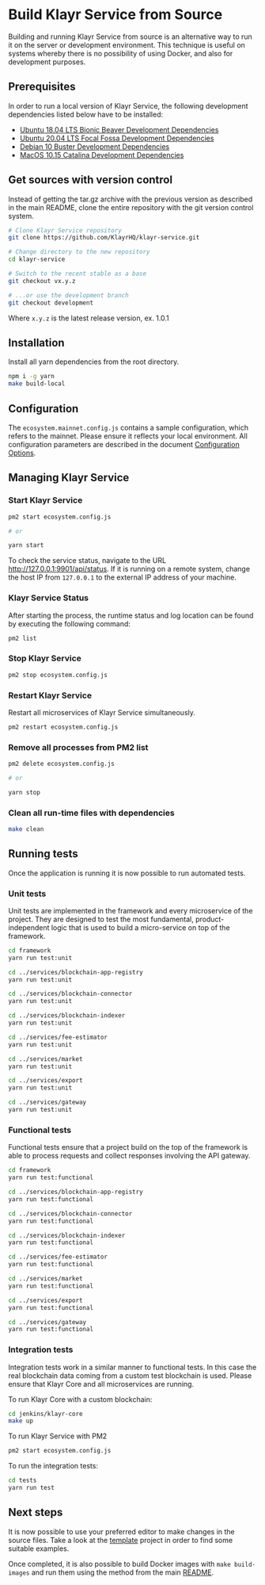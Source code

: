 # Build Klayr Service from Source

Building and running Klayr Service from source is an alternative way to run it on the server or development environment. This technique is useful on systems whereby there is no possibility of using Docker, and also for development purposes.

## Prerequisites

In order to run a local version of Klayr Service, the following development dependencies listed below have to be installed:

- [Ubuntu 18.04 LTS Bionic Beaver Development Dependencies](./prerequisites_development_ubuntu.md)
- [Ubuntu 20.04 LTS Focal Fossa Development Dependencies](./prerequisites_development_ubuntu.md)
- [Debian 10 Buster Development Dependencies](./prerequisites_development_debian.md)
- [MacOS 10.15 Catalina Development Dependencies](./prerequisites_development_macos.md)

## Get sources with version control

Instead of getting the tar.gz archive with the previous version as described in the main README, clone the entire repository with the git version control system.

```bash
# Clone Klayr Service repository
git clone https://github.com/KlayrHQ/klayr-service.git

# Change directory to the new repository
cd klayr-service

# Switch to the recent stable as a base
git checkout vx.y.z

# ...or use the development branch
git checkout development
```

Where `x.y.z` is the latest release version, ex. 1.0.1


## Installation

Install all yarn dependencies from the root directory.

```bash
npm i -g yarn
make build-local
```

## Configuration

The `ecosystem.mainnet.config.js` contains a sample configuration, which refers to the mainnet. Please ensure it reflects your local environment. All configuration parameters are described in the document [Configuration Options](./config_options.md).

## Managing Klayr Service

### Start Klayr Service

```bash
pm2 start ecosystem.config.js

# or

yarn start
```

To check the service status, navigate to the URL <http://127.0.0.1:9901/api/status>. If it is running on a remote system, change the host IP from `127.0.0.1` to the external IP address of your machine.

### Klayr Service Status

After starting the process, the runtime status and log location can be found by executing the following command:
```bash
pm2 list
```

### Stop Klayr Service

```bash
pm2 stop ecosystem.config.js
```

### Restart Klayr Service

Restart all microservices of Klayr Service simultaneously.

```bash
pm2 restart ecosystem.config.js
```

### Remove all processes from PM2 list

```bash
pm2 delete ecosystem.config.js

# or

yarn stop
```

### Clean all run-time files with dependencies

```bash
make clean
```

## Running tests

Once the application is running it is now possible to run automated tests.

### Unit tests

Unit tests are implemented in the framework and every microservice of the project. They are designed to test the most fundamental, product-independent logic that is used to build a micro-service on top of the framework.

```bash
cd framework
yarn run test:unit

cd ../services/blockchain-app-registry
yarn run test:unit

cd ../services/blockchain-connector
yarn run test:unit

cd ../services/blockchain-indexer
yarn run test:unit

cd ../services/fee-estimator
yarn run test:unit

cd ../services/market
yarn run test:unit

cd ../services/export
yarn run test:unit

cd ../services/gateway
yarn run test:unit
```

### Functional tests

Functional tests ensure that a project build on the top of the framework is able to process requests and collect responses involving the API gateway.

```bash
cd framework
yarn run test:functional

cd ../services/blockchain-app-registry
yarn run test:functional

cd ../services/blockchain-connector
yarn run test:functional

cd ../services/blockchain-indexer
yarn run test:functional

cd ../services/fee-estimator
yarn run test:functional

cd ../services/market
yarn run test:functional

cd ../services/export
yarn run test:functional

cd ../services/gateway
yarn run test:functional
```

### Integration tests

Integration tests work in a similar manner to functional tests. In this case the real blockchain data coming from a custom test blockchain is used. Please ensure that Klayr Core and all microservices are running.

To run Klayr Core with a custom blockchain:
```bash
cd jenkins/klayr-core
make up
```

To run Klayr Service with PM2
```bash
pm2 start ecosystem.config.js
```

To run the integration tests:
```bash
cd tests
yarn run test
```

## Next steps

It is now possible to use your preferred editor to make changes in the source files. Take a look at the [template](../services/template) project in order to find some suitable examples.

Once completed, it is also possible to build Docker images with `make build-images` and run them using the method from the main [README](../README.md).
